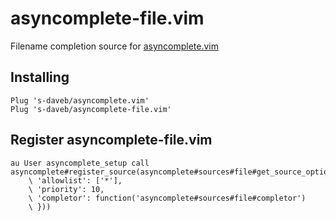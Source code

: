 # asyncomplete-file.vim

Filename completion source for [asyncomplete.vim](https://github.com/prabirshrestha/asyncomplete.vim)

## Installing

```vim
Plug 's-daveb/asyncomplete.vim'
Plug 's-daveb/asyncomplete-file.vim'
```

## Register asyncomplete-file.vim

```vim
au User asyncomplete_setup call asyncomplete#register_source(asyncomplete#sources#file#get_source_options({
    \ 'allowlist': ['*'],
    \ 'priority': 10,
    \ 'completor': function('asyncomplete#sources#file#completor')
    \ }))
```
